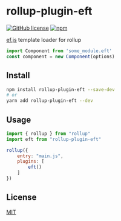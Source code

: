 # rollup-plugin-eft
[![GitHub license](https://img.shields.io/badge/license-MIT-blue.svg?style=flat-square)](https://raw.githubusercontent.com/ClassicOldSong/rollup-plugin-eft/master/LICENSE) [![npm](https://img.shields.io/npm/dt/rollup-plugin-eft.svg?style=flat-square)](https://www.npmjs.com/package/rollup-plugin-eft)

[ef.js](https://github.com/ClassicOldSong/ef.js) template loader for rollup


``` javascript
import Component from 'some_module.eft'
const component = new Component(options)
```

## Install
``` bash
npm install rollup-plugin-eft --save-dev
# or
yarn add rollup-plugin-eft --dev
```

## Usage
``` javascript
import { rollup } from "rollup"
import eft from "rollup-plugin-eft"

rollup({
	entry: "main.js",
	plugins: [
		eft()
	]
})
```

## License
[MIT](http://cos.mit-license.org/)
